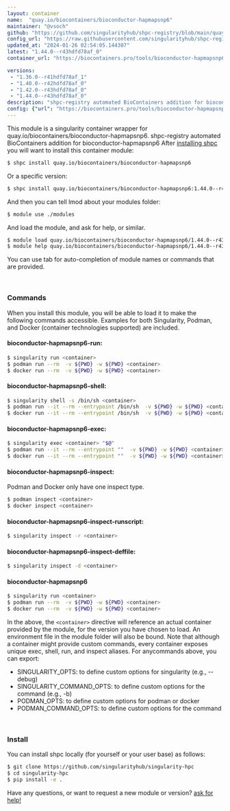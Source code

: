 ```yaml
---
layout: container
name:  "quay.io/biocontainers/bioconductor-hapmapsnp6"
maintainer: "@vsoch"
github: "https://github.com/singularityhub/shpc-registry/blob/main/quay.io/biocontainers/bioconductor-hapmapsnp6/container.yaml"
config_url: "https://raw.githubusercontent.com/singularityhub/shpc-registry/main/quay.io/biocontainers/bioconductor-hapmapsnp6/container.yaml"
updated_at: "2024-01-26 02:54:05.144307"
latest: "1.44.0--r43hdfd78af_0"
container_url: "https://biocontainers.pro/tools/bioconductor-hapmapsnp6"

versions:
 - "1.36.0--r41hdfd78af_1"
 - "1.40.0--r42hdfd78af_0"
 - "1.42.0--r43hdfd78af_0"
 - "1.44.0--r43hdfd78af_0"
description: "shpc-registry automated BioContainers addition for bioconductor-hapmapsnp6"
config: {"url": "https://biocontainers.pro/tools/bioconductor-hapmapsnp6", "maintainer": "@vsoch", "description": "shpc-registry automated BioContainers addition for bioconductor-hapmapsnp6", "latest": {"1.44.0--r43hdfd78af_0": "sha256:903a80239783933625e591d7d9fd9cf6f529b7bc82306d19af8749389f23dc3a"}, "tags": {"1.36.0--r41hdfd78af_1": "sha256:c891395f71cb968082cf1030fe4f985a85e8d1bf1f17a635f08e95feef77eafc", "1.40.0--r42hdfd78af_0": "sha256:b56f9cdeca3b836557291e7df44821686fe3c8a44b5a1e811cd4f416035ccdaa", "1.42.0--r43hdfd78af_0": "sha256:f249e4556dce74851d1d71c91b2e7c95ec797311852c21fca24df11915551fb6", "1.44.0--r43hdfd78af_0": "sha256:903a80239783933625e591d7d9fd9cf6f529b7bc82306d19af8749389f23dc3a"}, "docker": "quay.io/biocontainers/bioconductor-hapmapsnp6"}
---
```


This module is a singularity container wrapper for quay.io/biocontainers/bioconductor-hapmapsnp6.
shpc-registry automated BioContainers addition for bioconductor-hapmapsnp6
After [installing shpc](#install) you will want to install this container module:


```bash
$ shpc install quay.io/biocontainers/bioconductor-hapmapsnp6
```

Or a specific version:

```bash
$ shpc install quay.io/biocontainers/bioconductor-hapmapsnp6:1.44.0--r43hdfd78af_0
```

And then you can tell lmod about your modules folder:

```bash
$ module use ./modules
```

And load the module, and ask for help, or similar.

```bash
$ module load quay.io/biocontainers/bioconductor-hapmapsnp6/1.44.0--r43hdfd78af_0
$ module help quay.io/biocontainers/bioconductor-hapmapsnp6/1.44.0--r43hdfd78af_0
```

You can use tab for auto-completion of module names or commands that are provided.

<br>

### Commands

When you install this module, you will be able to load it to make the following commands accessible.
Examples for both Singularity, Podman, and Docker (container technologies supported) are included.

#### bioconductor-hapmapsnp6-run:

```bash
$ singularity run <container>
$ podman run --rm  -v ${PWD} -w ${PWD} <container>
$ docker run --rm  -v ${PWD} -w ${PWD} <container>
```

#### bioconductor-hapmapsnp6-shell:

```bash
$ singularity shell -s /bin/sh <container>
$ podman run --it --rm --entrypoint /bin/sh  -v ${PWD} -w ${PWD} <container>
$ docker run --it --rm --entrypoint /bin/sh  -v ${PWD} -w ${PWD} <container>
```

#### bioconductor-hapmapsnp6-exec:

```bash
$ singularity exec <container> "$@"
$ podman run --it --rm --entrypoint ""  -v ${PWD} -w ${PWD} <container> "$@"
$ docker run --it --rm --entrypoint ""  -v ${PWD} -w ${PWD} <container> "$@"
```

#### bioconductor-hapmapsnp6-inspect:

Podman and Docker only have one inspect type.

```bash
$ podman inspect <container>
$ docker inspect <container>
```

#### bioconductor-hapmapsnp6-inspect-runscript:

```bash
$ singularity inspect -r <container>
```

#### bioconductor-hapmapsnp6-inspect-deffile:

```bash
$ singularity inspect -d <container>
```



#### bioconductor-hapmapsnp6

```bash
$ singularity run <container>
$ podman run --rm  -v ${PWD} -w ${PWD} <container>
$ docker run --rm  -v ${PWD} -w ${PWD} <container>
```


In the above, the `<container>` directive will reference an actual container provided
by the module, for the version you have chosen to load. An environment file in the
module folder will also be bound. Note that although a container
might provide custom commands, every container exposes unique exec, shell, run, and
inspect aliases. For anycommands above, you can export:

 - SINGULARITY_OPTS: to define custom options for singularity (e.g., --debug)
 - SINGULARITY_COMMAND_OPTS: to define custom options for the command (e.g., -b)
 - PODMAN_OPTS: to define custom options for podman or docker
 - PODMAN_COMMAND_OPTS: to define custom options for the command

<br>

### Install

You can install shpc locally (for yourself or your user base) as follows:

```bash
$ git clone https://github.com/singularityhub/singularity-hpc
$ cd singularity-hpc
$ pip install -e .
```

Have any questions, or want to request a new module or version? [ask for help!](https://github.com/singularityhub/singularity-hpc/issues)